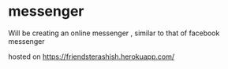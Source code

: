 # messenger
Will be creating an online messenger , similar to that of facebook messenger

hosted on
https://friendsterashish.herokuapp.com/

